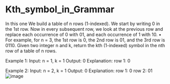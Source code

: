 # Kth_symbol_in_Grammar
In this one We build a table of n rows (1-indexed). We start by writing 0 in the 1st row. Now in every subsequent row, we look at the previous row and replace each occurrence of 0 with 01, and each occurrence of 1 with 10.
•	For example, for n = 3, the 1st row is 0, the 2nd row is 01, and the 3rd row is 0110.
Given two integer n and k, return the kth (1-indexed) symbol in the nth row of a table of n rows.
 
Example 1:
Input: n = 1, k = 1
Output: 0
Explanation: row 1: 0

Example 2:
Input: n = 2, k = 1
Output: 0
Explanation: 
row 1: 0
row 2: 01
![image](https://github.com/Ruthvik7382/Kth_symbol_in_Grammar/assets/74092141/ef45d0d8-dbe0-4b3f-b36e-0895ee721b8e)
